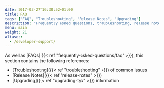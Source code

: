 ```yaml
---
date: 2017-03-27T16:30:52+01:00
title: FAQ
tags: ["FAQ", "Troubleshooting", "Release Notes", "Upgrading"]
description: "Frequently asked questions, troubleshooting, release notes and upgrading information for your Tyk installation"
menu: main
weight: 21
aliases:
  - /developer-support/
---
```


As well as [FAQs]({{< ref "frequently-asked-questions/faq" >}}), this section contains the following references:

* [Troubleshooting]({{< ref "troubleshooting" >}}) of common issues
* [Release Notes]({{< ref "release-notes" >}})
* [Upgrading]({{< ref "upgrading-tyk" >}}) information
